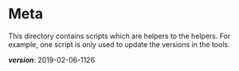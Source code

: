 # Meta

This directory contains scripts which are helpers to the helpers.
For example, one script is only used to update the versions in the tools.

___version___: 2019-02-06-1126
